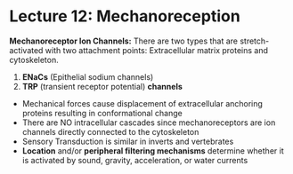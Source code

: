 # Lecture 12: Mechanoreception

**Mechanoreceptor Ion Channels:** There are two types that are stretch-activated with two attachment points: Extracellular matrix proteins and cytoskeleton.

1. **ENaCs** (Epithelial sodium channels)
2. **TRP** (transient receptor potential) **channels**

* Mechanical forces cause displacement of extracellular anchoring proteins resulting in conformational change
* There are NO intracellular cascades since mechanoreceptors are ion channels directly connected to the cytoskeleton
* Sensory Transduction is similar in inverts and vertebrates 
* **Location** and/or **peripheral filtering mechanisms** determine whether it is activated by sound, gravity, acceleration, or water currents
